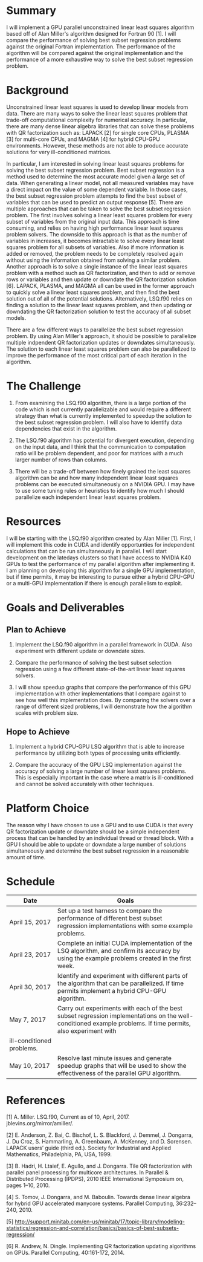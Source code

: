 # Summary

I will implement a GPU parallel unconstrained linear least squares algorithm based off of Alan Miller's algorithm designed for Fortran 90 [1]. I will compare the performance of
solving best subset regression problems against the original Fortran implementation. The performance of the algorithm will be compared against the original implementation and
the performance of a more exhaustive way to solve the best subset regression problem.

# Background

Unconstrained linear least squares is used to develop linear models from data. There are many ways to solve the linear least squares problem that trade-off computational
complexity for numerical accuracy. In particular, there are many dense linear algebra libraries that can solve these problems with QR factorization such as: LAPACK [2] for
single core CPUs, PLASMA [3] for multi-core CPUs, and MAGMA [4] for hybrid CPU-GPU environments. However, these methods are not able to produce accurate solutions for very
ill-conditioned matrices. 

In particular, I am interested in solving linear least squares problems for solving the best subset regression problem. Best subset regression is a method used to determine the
most accurate model given a large set of data. When generating a linear model, not all measured variables may have a direct impact on the value of some dependent variable. In
those cases, the best subset regression problem attempts to find the best subset of variables that can be used to predict an output response [5]. There are multiple approaches
that can be taken to solve the best subset regression problem. The first involves solving a linear least squares problem for every subset of variables from the original input
data. This approach is time consuming, and relies on having high performance linear least squares problem solvers. The downside to this approach is that as the number of
variables in increases, it becomes intractable to solve every linear least squares problem for all subsets of variables. Also if more information is added or removed, the
problem needs to be completely resolved again without using the information obtained from solving a similar problem. Another approach is to solve a single instance of the linear
least squares problem with a method such as QR factorization, and then to add or remove rows or variables and then update or downdate the QR factorization solution [6]. LAPACK,
PLASMA, and MAGMA all can be used in the former approach to quickly solve a linear least squares problem, and then find the best solution out of all of the potential solutions.
Alternatively, LSQ.f90 relies on finding a solution to the linear least squares problem, and then updating or downdating the QR factorization solution to test the accuracy of
all subset models.

There are a few different ways to parallelize the best subset regression problem. By using Alan Miller's approach, it should be possible to parallelize multiple indpendent QR
factorization updates or downdates simultaneously. The solution to each linear least squares problem can also be parallelized to improve the performance of the most critical
part of each iteration in the algorithm.  

# The Challenge

1. From examining the LSQ.f90 algorithm, there is a large portion of the code which is not currently parallelizable and would require a different strategy than what is currently
implemented to speedup the solution to the best subset regression problem. I will also have to identify data dependencies that exist in the algorithm. 

2. The LSQ.f90 algorithm has potential for divergent execution, depending on the input data, and I think that the communication to computation ratio will be problem dependent,
and poor for matrices with a much larger number of rows than columns. 

3. There will be a trade-off between how finely grained the least squares algorithm can be and how many independent linear least squares problems can be executed simultaneously
on a NVIDIA GPU. I may have to use some tuning rules or heuristics to identify how much I should parallelize each independent linear least squares problem.

# Resources

I will be starting with the LSQ.f90 algorithm created by Alan Miller [1]. First, I will implement this code in CUDA and identify opportunties for independent calculations that
can be run simultaneously in parallel. I will start development on the latedays clusters so that I have access to NVIDIA K40 GPUs to test the performance of my parallel
algorithm after implementing it. I am planning on developing this algorithm for a single GPU implementation, but if time permits, it may be interesting to pursue either a hybrid
CPU-GPU or a multi-GPU implementation if there is enough parallelism to exploit. 

# Goals and Deliverables
## Plan to Achieve

1. Implement the LSQ.f90 algorithm in a parallel framework in CUDA. Also experiment with different update or downdate sizes.

2. Compare the performance of solving the best subset selection regression using a few different state-of-the-art linear least squares solvers.

3. I will show speedup graphs that compare the performance of this GPU implementation with other implementations that I compare against to see how well this implementation does.
By comparing the solvers over a range of different sized problems, I will demonstrate how the algorithm scales with problem size. 

## Hope to Achieve

1. Implement a hybrid CPU-GPU LSQ algorithm that is able to increase performance by utilizing both types of processing units efficiently. 

2. Compare the accuracy of the GPU LSQ implementation against the accuracy of solving a large number of linear least squares problems. This is especially important in the case
where a matrix is ill-conditioned and cannot be solved accurately with other techniques.

# Platform Choice

The reason why I have chosen to use a GPU and to use CUDA is that every QR factorization update or downdate should be a simple independent process that can be handled by an
individual thread or thread block. With a GPU I should be able to update or downdate a large number of solutions simultaneously and determine the best subset regression in a
reasonable amount of time.

# Schedule

| Date            | Goals |
|---|---|
| April 15, 2017  | Set up a test harness to compare the performance of different best subset regression implementations with some example problems. |
| April 23, 2017  | Complete an initial CUDA implementation of the LSQ algorithm, and confirm its accuracy by using the example problems created in the first week. |   
| April 30, 2017  | Identify and experiment with different parts of the algorithm that can be parallelized. If time permits implement a hybrid CPU-GPU algorithm. |    
| May 7, 2017     | Carry out experiments with each of the best subset regression implementations on the well-conditioned example problems. If time permits, also experiment with
ill-conditioned problems. |
| May 10, 2017    | Resolve last minute issues and generate speedup graphs that will be used to show the effectiveness of the parallel GPU algorithm. |


# References

[1] A. Miller. LSQ.f90, Current as of 10, April, 2017. jblevins.org/mirror/amiller/.

[2] E. Anderson, Z. Bai, C. Bischof, L. S. Blackford, J. Demmel, J. Dongarra, J. Du Croz, S. Hammarling, A. Greenbaum, A. McKenney, and D. Sorensen. LAPACK users’ guide (third ed.). Society for Industrial and Applied Mathematics, Philadelphia, PA, USA, 1999.

[3] B. Hadri, H. Ltaief, E. Agullo, and J. Dongarra. Tile QR factorization with parallel panel processing for multicore architectures. In Parallel & Distributed Processing (IPDPS), 2010 IEEE International Symposium on, pages 1–10, 2010.

[4] S. Tomov, J. Dongarra, and M. Baboulin. Towards dense linear algebra for hybrid GPU accelerated manycore systems. Parallel Computing, 36:232–240, 2010.

[5] http://support.minitab.com/en-us/minitab/17/topic-library/modeling-statistics/regression-and-correlation/basics/basics-of-best-subsets-regression/

[6] R. Andrew, N. Dingle. Implementing QR factorization updating algorithms on GPUs. Parallel Computing, 40:161-172, 2014. 